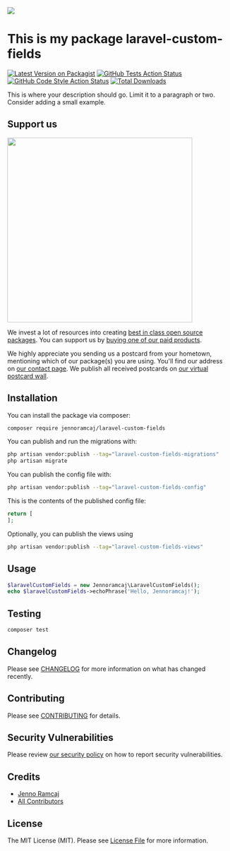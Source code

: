 
[<img src="https://github-ads.s3.eu-central-1.amazonaws.com/support-ukraine.svg?t=1" />](https://supportukrainenow.org)

# This is my package laravel-custom-fields

[![Latest Version on Packagist](https://img.shields.io/packagist/v/jennoramcaj/laravel-custom-fields.svg?style=flat-square)](https://packagist.org/packages/jennoramcaj/laravel-custom-fields)
[![GitHub Tests Action Status](https://img.shields.io/github/workflow/status/jennoramcaj/laravel-custom-fields/run-tests?label=tests)](https://github.com/jennoramcaj/laravel-custom-fields/actions?query=workflow%3Arun-tests+branch%3Amain)
[![GitHub Code Style Action Status](https://img.shields.io/github/workflow/status/jennoramcaj/laravel-custom-fields/Check%20&%20fix%20styling?label=code%20style)](https://github.com/jennoramcaj/laravel-custom-fields/actions?query=workflow%3A"Check+%26+fix+styling"+branch%3Amain)
[![Total Downloads](https://img.shields.io/packagist/dt/jennoramcaj/laravel-custom-fields.svg?style=flat-square)](https://packagist.org/packages/jennoramcaj/laravel-custom-fields)

This is where your description should go. Limit it to a paragraph or two. Consider adding a small example.

## Support us

[<img src="https://github-ads.s3.eu-central-1.amazonaws.com/laravel-custom-fields.jpg?t=1" width="419px" />](https://spatie.be/github-ad-click/laravel-custom-fields)

We invest a lot of resources into creating [best in class open source packages](https://spatie.be/open-source). You can support us by [buying one of our paid products](https://spatie.be/open-source/support-us).

We highly appreciate you sending us a postcard from your hometown, mentioning which of our package(s) you are using. You'll find our address on [our contact page](https://spatie.be/about-us). We publish all received postcards on [our virtual postcard wall](https://spatie.be/open-source/postcards).

## Installation

You can install the package via composer:

```bash
composer require jennoramcaj/laravel-custom-fields
```

You can publish and run the migrations with:

```bash
php artisan vendor:publish --tag="laravel-custom-fields-migrations"
php artisan migrate
```

You can publish the config file with:

```bash
php artisan vendor:publish --tag="laravel-custom-fields-config"
```

This is the contents of the published config file:

```php
return [
];
```

Optionally, you can publish the views using

```bash
php artisan vendor:publish --tag="laravel-custom-fields-views"
```

## Usage

```php
$laravelCustomFields = new Jennoramcaj\LaravelCustomFields();
echo $laravelCustomFields->echoPhrase('Hello, Jennoramcaj!');
```

## Testing

```bash
composer test
```

## Changelog

Please see [CHANGELOG](CHANGELOG.md) for more information on what has changed recently.

## Contributing

Please see [CONTRIBUTING](https://github.com/spatie/.github/blob/main/CONTRIBUTING.md) for details.

## Security Vulnerabilities

Please review [our security policy](../../security/policy) on how to report security vulnerabilities.

## Credits

- [Jenno Ramcaj](https://github.com/Jennoramcaj)
- [All Contributors](../../contributors)

## License

The MIT License (MIT). Please see [License File](LICENSE.md) for more information.
